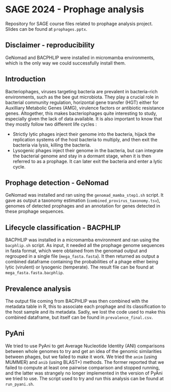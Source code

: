 # SAGE 2024 - Prophage analysis
Repository for SAGE course files related to prophage analysis project. Slides can be found at `prophages.pptx`. 

## Disclaimer -  reproducibility

GeNomad and BACPHLIP were installed in micromamba environments, which is the only way we could successfully install them. 

## Introduction

Bacteriophages, viruses targeting bacteria are prevalent in bacteria-rich environments, such as the bee gut microbiota. They play a crucial role in bacterial community regulation, horizontal gene transfer (HGT) either for Auxilliary Metabolic Genes (AMG), virulence factors or antibiotic resistance genes. Altogether, this makes bacteriophages quite interesting to study, especially given the lack of data available. It is also important to know that they mostly follow two different life cycles :

- Strictly lytic phages inject their genome into the bacteria, hijack the replication systems of the host bacteria to multiply, and then exit the bacteria via lysis, killing the bacteria.
- Lysogenic phages inject their genome in the bacteria, but can integrate the bacterial genome and stay in a dormant stage, when it is then referred to as a prophage. It can later exit the bacteria and enter a lytic cycle.

## Prophage detection - GeNomad

GeNomad was installed and ran using the `genomad_mamba_step1.sh` script. It gave as output a taxonomy estimation (`combined_provirus_taxonomy.tsv`), genomes of detected prophages and an annotation for genes detected in these prophage sequences. 

## Lifecycle classification - BACPHLIP

BACPHLIP was installed in a micromamba environment and ran using the `bacphlip.sh` script. As input, it needed all the prophage genome sequences in fasta format, which were obtained from the genomad output and regrouped in a single file (`mega_fasta.fasta`). It then returned as output a combined dataframe containing the probabilities of a phage either being lytic (virulent) or lysogenic (temperate). The result file can be found at `mega_fasta.fasta.bacphlip`. 

## Prevalence analysis

The output file coming from BACPHLIP was then combined with the metadata table in R, this to associate each prophage and its classification to the host sample and its metadata. Sadly, we lost the code used to make this combined dataframe, but itself can be found in `prevalence_final.csv`. 

## PyAni

We tried to use PyAni to get Average Nucleotide Identity (ANI) comparisons between whole genomes to try and get an idea of the genomic similarities between phages, but we failed to make it work. We tried the `anim` (using MUMMER) and `anib` (using BLAST+) methods. The former reported that we failed to compute at least one pairwise comparison and stopped running, and the latter was strangely no longer implemented in the version of PyAni we tried to use. The script used to try and run this analysis can be found at `run_pyani.sh`.
